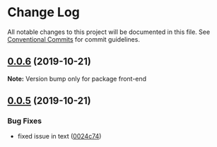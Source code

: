 # Change Log

All notable changes to this project will be documented in this file.
See [Conventional Commits](https://conventionalcommits.org) for commit guidelines.

## [0.0.6](https://github.com/mpvineesh/lerna-demo-test/compare/front-end@0.0.5...front-end@0.0.6) (2019-10-21)

**Note:** Version bump only for package front-end





## [0.0.5](https://github.com/mpvineesh/lerna-demo-test/compare/front-end@0.0.4...front-end@0.0.5) (2019-10-21)


### Bug Fixes

* fixed issue in text ([0024c74](https://github.com/mpvineesh/lerna-demo-test/commit/0024c74))
